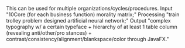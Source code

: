 This can be used for multiple organizations/cycles/procedures. Input "10Core (for each business function) morality matrix;" Processing "train trolley problem designed artificial neural network;" Output "complex typography w/ a certain typeface + hierarchy of at least 1 table column (revealing anti/other/pro stances) + contrast/consistency/alignment/blankspace/color through JavaFX."

